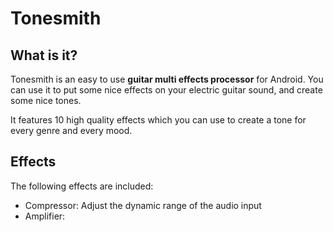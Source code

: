 # Tonesmith
## What is it?
Tonesmith is an easy to use **guitar multi effects processor** for Android. You can use it to put some nice effects on your electric guitar sound, and create some nice tones.

It features 10 high quality effects which you can use to create a tone for every genre and every mood.

## Effects
The following effects are included:
- Compressor:
Adjust the dynamic range of the audio input
- Amplifier: 